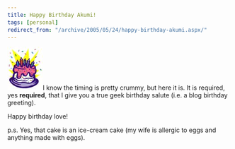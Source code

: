 ```yaml
---
title: Happy Birthday Akumi!
tags: [personal]
redirect_from: "/archive/2005/05/24/happy-birthday-akumi.aspx/"
---
```


![](/assets/images/BirthdayCake.jpg "Birthday cake")I know the timing is pretty
crummy, but here it is. It is required, yes **required**, that I give
you a true geek birthday salute (i.e. a blog birthday greeting).

Happy birthday love!

p.s. Yes, that cake is an ice-cream cake (my wife is allergic to eggs
and anything made with eggs).

